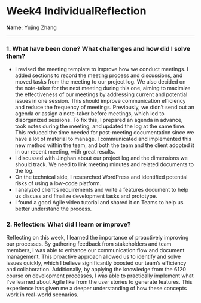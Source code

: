 # Week4 IndividualReflection 
**Name**:  Yujing Zhang


---

### 1. What have been done? What challenges and how did I solve them?
- I revised the meeting template to improve how we conduct meetings. I added sections to record the meeting process and discussions, and moved tasks from the meeting to our project log. We also decided on the note-taker for the next meeting during this one, aiming to maximize the effectiveness of our meetings by addressing current and potential issues in one session. This should improve communication efficiency and reduce the frequency of meetings. Previously, we didn’t send out an agenda or assign a note-taker before meetings, which led to disorganized sessions. To fix this, I prepared an agenda in advance, took notes during the meeting, and updated the log at the same time. This reduced the time needed for post-meeting documentation since we have a lot of material to manage. I communicated and implemented this new method within the team, and both the team and the client adopted it in our recent meeting, with great results.
- I discussed with Jinghan about our project log and the dimensions we should track. We need to link meeting minutes and related documents to the log.
- On the technical side, I researched WordPress and identified potential risks of using a low-code platform.
- I analyzed client’s requirements and write a features document to help us discuss and finalize development tasks and prototype.
- I found a good Agile video tutorial and shared it on Teams to help us better understand the process. 
### 2. Reflection: What did I learn or improve?
Reflecting on this week, I learned the importance of proactively improving our processes. By gathering feedback from stakeholders and team members, I was able to enhance our communication flow and document management. This proactive approach allowed us to identify and solve issues quickly, which I believe significantly boosted our team’s efficiency and collaboration. Additionally, by applying the knowledge from the 6120 course on development processes, I was able to practically implement what I’ve learned about Agile like from the user stories to generate features. This experience has given me a deeper understanding of how these concepts work in real-world scenarios.
